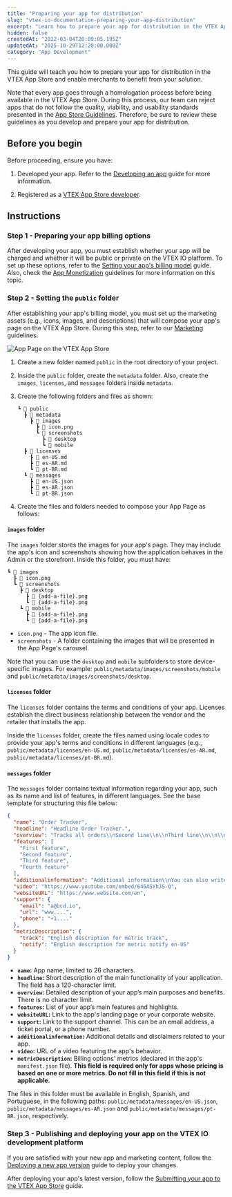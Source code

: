 ```yaml
---
title: "Preparing your app for distribution"
slug: "vtex-io-documentation-preparing-your-app-distribution"
excerpt: "Learn how to prepare your app for distribution in the VTEX App Store."
hidden: false
createdAt: "2022-03-04T20:09:05.195Z"
updatedAt: "2025-10-29T12:20:00.000Z"
category: "App Development"
---
```


This guide will teach you how to prepare your app for distribution in the VTEX App Store and enable merchants to benefit from your solution.

Note that every app goes through a homologation process before being available in the VTEX App Store. During this process, our team can reject apps that do not follow the quality, viability, and usability standards presented in the [App Store Guidelines](https://developers.vtex.com/docs/guides/vtex-io-documentation-homologation-requirements-for-vtex-app-store). Therefore, be sure to review these guidelines as you develop and prepare your app for distribution.

## Before you begin

Before proceeding, ensure you have:

1. Developed your app. Refer to the [Developing an app](https://developers.vtex.com/docs/guides/vtex-io-documentation-developing-an-app) guide for more information.

2. Registered as a [VTEX App Store developer](https://developers.vtex.com/docs/guides/vtex-io-documentation-becoming-a-registered-vtex-app-store-developer).

## Instructions

### Step 1 - Preparing your app billing options

After developing your app, you must establish whether your app will be charged and whether it will be public or private on the VTEX IO platform. To set up these options, refer to the [Setting your app's billing model](https://developers.vtex.com/docs/guides/vtex-io-documentation-setting-your-apps-billing-model) guide. Also, check the [App Monetization](https://developers.vtex.com/docs/guides/vtex-io-documentation-business-guidelines-app-monetization) guidelines for more information on this topic.

### Step 2 - Setting the `public` folder

After establishing your app's billing model, you must set up the marketing assets (e.g., icons, images, and descriptions) that will compose your app's page on the VTEX App Store. During this step, refer to our [Marketing](https://developers.vtex.com/docs/guides/vtex-io-documentation-business-guidelines-marketing-assets) guidelines.

![App Page on the VTEX App Store](https://cdn.jsdelivr.net/gh/vtexdocs/dev-portal-content@main/docs/guides/vtex-io/Perks/vtex-io-documentation-homologation-requirements-for-vtex-app-store/app-store-page-example.png?raw=true)

1. Create a new folder named `public` in the root directory of your project.
2. Inside the `public` folder, create the `metadata` folder. Also, create the `images`, `licenses`, and `messages` folders inside `metadata`.
3. Create the following folders and files as shown:

    ```plaintext
    ┗ 📂 public
      ┣ 📂 metadata
        ┣ 📂 images
          ┣ 📄 icon.png
          ┗ 📂 screenshots
            ┣ 📂 desktop
            ┗ 📂 mobile
      ┣ 📂 licenses
        ┣ 📄 en-US.md
        ┣ 📄 es-AR.md
        ┗ 📄 pt-BR.md
      ┗ 📂 messages
        ┣ 📄 en-US.json
        ┣ 📄 es-AR.json
        ┗ 📄 pt-BR.json
    ```

4. Create the files and folders needed to compose your App Page as follows:

#### `images` folder

The `images` folder stores the images for your app's page. They may include the app's icon and screenshots showing how the application behaves in the Admin or the storefront. Inside this folder, you must have:

```plaintext
┗ 📂 images
  ┣ 📄 icon.png
  ┗ 📂 screenshots
    ┣ 📂 desktop
      ┣ 📄 {add-a-file}.png
      ┗ 📄 {add-a-file}.png
    ┗ 📂 mobile
      ┣ 📄 {add-a-file}.png
      ┗ 📄 {add-a-file}.png
```

- `icon.png` - The app icon file.
- `screenshots` - A folder containing the images that will be presented in the App Page's carousel.

Note that you can use the `desktop` and `mobile` subfolders to store device-specific images. For example: `public/metadata/images/screenshots/mobile` and `public/metadata/images/screenshots/desktop`.

#### `licenses` folder

The `licenses` folder contains the terms and conditions of your app. Licenses establish the direct business relationship between the vendor and the retailer that installs the app.

Inside the `licenses` folder, create the files named using locale codes to provide your app's terms and conditions in different languages (e.g., `public/metadata/licenses/en-US.md`, `public/metadata/licenses/es-AR.md`, `public/metadata/licenses/pt-BR.md`).

#### `messages` folder

The `messages` folder contains textual information regarding your app, such as its name and list of features, in different languages.
See the base template for structuring this file below:

```json
{
  "name": "Order Tracker",
  "headline": "Headline Order Tracker.",
  "overview": "Tracks all orders\\nSecond line\\n\\nThird line\\n\\n\\n\\n\\nFourth line",
  "features": [
    "First feature",
    "Second feature",
    "Third feature",
    "Fourth feature"
  ],
  "additionalinformation": "Additional information\\nYou can also write new lines here\\n\\n\\nIt should work just like the overview",
  "video": "https://www.youtube.com/embed/645ASYhJS-Q",
  "websiteURL": "https://www.website.com/en",
  "support": {
    "email": "a@bcd.io",
    "url": "www....",
    "phone": "+1...."
  },
  "metricDescription": {
    "track": "English description for metric track",
    "notify": "English description for metric notify en-US"
  }
}
```

- **`name`:** App name, limited to 26 characters.
- **`headline`:** Short description of the main functionality of your application. The field has a 120-character limit.
- **`overview`:** Detailed description of your app’s main purposes and benefits. There is no character limit.
- **`features`:** List of your app’s main features and highlights.
- **`websiteURL`:** Link to the app's landing page or your corporate website.
- **`support`:** Link to the support channel. This can be an email address, a ticket portal, or a phone number.
- **`additionalinformation`:** Additional details and disclaimers related to your app.
- **`video`:** URL of a video featuring the app's behavior.
- **`metricDescription`:** Billing options' metrics (declared in the app's `manifest.json` file). **This field is required only for apps whose pricing is based on one or more metrics. Do not fill in this field if this is not applicable.**

The files in this folder must be available in English, Spanish, and Portuguese, in the following paths: `public/metadata/messages/en-US.json`, `public/metadata/messages/es-AR.json` and `public/metadata/messages/pt-BR.json`, respectively.

### Step 3 - Publishing and deploying your app on the VTEX IO development platform

If you are satisfied with your new app and marketing content, follow the [Deploying a new app version](https://developers.vtex.com/docs/guides/vtex-io-documentation-making-your-new-app-version-publicly-available) guide to deploy your changes.

After deploying your app's latest version, follow the [Submitting your app to the VTEX App Store](https://developers.vtex.com/docs/guides/vtex-io-documentation-submitting-your-app-in-the-vtex-app-store) guide.

